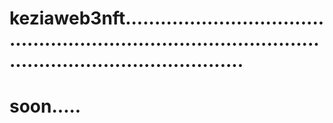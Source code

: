 # keziaweb3nft...............................................................................................................................
# soon.....
